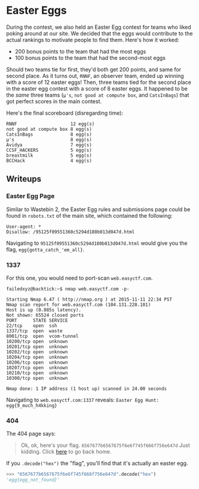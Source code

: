 # Easter Eggs

During the contest, we also held an Easter Egg contest for teams who liked poking around at our site. We decided that the eggs would contribute to the actual rankings to motivate people to find them. Here's how it worked:

* 200 bonus points to the team that had the most eggs
* 100 bonus points to the team that had the second-most eggs

Should two teams tie for first, they'd both get 200 points, and same for second place. As it turns out, `RNNF`, an observer team, ended up winning with a score of 12 easter eggs! Then, three teams tied for the second place in the easter egg contest with a score of 8 easter eggs. It happened to be the *same* three teams (`µ's`, `not good at compute box`, and `CatsInBags`) that got perfect scores in the main contest.

Here's the final scoreboard (disregarding time):

    RNNF                    12 egg(s)
    not good at compute box 8 egg(s)
    CatsInBags              8 egg(s)
    µ's                     8 egg(s)
    Avidya                  7 egg(s)
    CCSF_HACKERS            5 egg(s)
    breastmilk              5 egg(s)
    BCCHack                 4 egg(s)

## Writeups

### Easter Egg Page

Similar to Wastebin 2, the Easter Egg rules and submissions page could be found in `robots.txt` of the main site, which contained the following:

    User-agent: *
    Disallow: /95125f09551360c5294d180b013d047d.html
    
Navigating to `95125f09551360c5294d180b013d047d.html` would give you the flag, `egg{gotta_catch_'em_all}`.

### 1337

For this one, you would need to port-scan `web.easyctf.com`.

    failedxyz@backtick:~$ nmap web.easyctf.com -p-
    
    Starting Nmap 6.47 ( http://nmap.org ) at 2015-11-11 22:34 PST
    Nmap scan report for web.easyctf.com (104.131.228.101)
    Host is up (0.085s latency).
    Not shown: 65524 closed ports
    PORT      STATE SERVICE
    22/tcp    open  ssh
    1337/tcp  open  waste
    8001/tcp  open  vcom-tunnel
    10200/tcp open  unknown
    10201/tcp open  unknown
    10202/tcp open  unknown
    10204/tcp open  unknown
    10206/tcp open  unknown
    10207/tcp open  unknown
    10210/tcp open  unknown
    10300/tcp open  unknown
    
    Nmap done: 1 IP address (1 host up) scanned in 24.00 seconds

Navigating to `web.easyctf.com:1337` reveals: `Easter Egg Hunt: egg{9_much_h4kking}`

### 404

The 404 page says:

>Ok, ok, here's your flag. `6567677b6567675f6e6f745f666f756e647d` Just kidding. Click [here](https://www.easyctf.com/) to go back home.

If you `.decode("hex")` the "flag", you'll find that it's actually an easter egg.

```python
>>> "6567677b6567675f6e6f745f666f756e647d".decode("hex")
'egg{egg_not_found}'
```